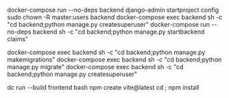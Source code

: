 <!-- docker-compose -f .docker/shell.yml run  web  django-admin startproject aplc -->
docker-compose run  --no-deps backend  django-admin startproject config
sudo chown -R master:users backend
docker-compose exec  backend  sh -c "cd backend;python manage.py createsuperuser"
docker-compose run  --no-deps backend  sh -c "cd backend;python manage.py startbackend claims"

docker-compose exec  backend  sh -c "cd backend;python manage.py makemigrations"
docker-compose exec  backend  sh -c "cd backend;python manage.py migrate"
docker-compose exec  backend  sh -c "cd backend;python manage.py createsuperuser"


dc run --build frontend bash
npm create vite@latest
cd ; npm install

